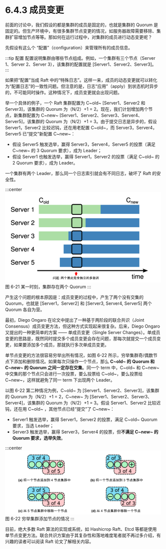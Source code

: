 # 6.4.3 成员变更

前面的讨论中，我们假设的都是集群的成员是固定的，也就是集群的 Quorum 是固定的。但生产环境中，有很多集群节点变更的情况，如服务器故障需要移除、集群扩容增加节点等等。那如何在运行过程中，对集群的成员进行动态变更呢？


先假设有这么个 “配置”（configuration）来管理所有的成员信息。

:::tip 配置
配置说明集群由哪些节点组成。例如，一个集群有三个节点（Server 1、Server 2、Server 3），该集群的配置就是 [Server1、Server2、Server3]。
:::

如果把“配置”当成 Raft 中的“特殊日志”。这样一来，成员的动态变更就可以转化为“配置日志”的一致性问题。但注意的是，日志“应用”（apply）到状态机时异步的，不可能同时操作。这种情况下，成员变更就会出现问题。

举一个具体的例子，一个 Raft 集群配置为 C~old~ [Server1、Server2 和 Server3]，该集群的 Quorum 为（N/2）+1 = 2。现在，我们计划增加两个节点，新集群配置为 C~new~ [Server1、Server2、Server3、Server4、Server5]，该集群的 Quorum 为（N/2）+1 = 3。由于提交日志是异步的，假设 Server1，Server2 比较迟钝，还在用老配置 C~old~，而 Server3，Server4，Server5 已“提交”新配置 C~new~：
- 假设 Server5 触发选举，赢得 Server3，Server4，Server5 的投票（满足 C~new~ 的 3 Quorum 要求），成为 Leader；
- 假设 Server1 也触发选举，赢得 Server1，Server2 的投票（满足 C~old~ 的 2 Quorum 要求），成为 Leader。

一个集群有两个 Leader，那么同一个日志索引就会有不同日志，破坏了 Raft 的安全性。

:::center
  ![](../assets/raft-ConfChange.png) <br/>
  图 6-21 某一时刻，集群存在两个 Quorum 
:::

产生这个问题的根本原因是：成员变更的过程中，产生了两个没有交集的 Quorum，也就是 [Server1，Server2] 和 [Server3, Server4, Server5] 两个 Quorum 各自为营。

最初，Diego Ongaro 在论文中提出了一种基于两阶段的联合共识（Joint Consensus）成员变更方法，但这种方式实现起来很复杂。后来，Diego Ongaro 又提出的一种更简单的方案 —— 单成员变更（Single Server Changes）。单成员变更的思路是，既然同时提交多个成员变更会存在问题，那每次就提交一个成员变更，如果要添加多个成员，那就执行多次单成员变更。

单节点变更的方法很容易穷举出所有情况，如图 6-22 所示，穷举集群奇/偶数节点下添加和删除情况。如果每次只操作一个节点，那么 **C~old~ 的 Quorum 和 C~new~ 的 Quorum 之间一定存在交集**。同一个 term 中，C~old~ 和 C~new~ 中交集的那个节点只会进行一次投票，要么投票给 C~old~，要么投票给 C~new~，这样就避免了同一 term 下出现两个 Leader。


以图 6-22 第二种情况为例，C~old~ 为 [Server1、Server2、Server3]，该集群的 Quorum 为（N/2）+1 = 2，C~new~ 为 [Server1、Server2、Server3、Server4]，该集群的 Quorum 为（N/2）+1 = 3。假设 Server1、Server2 比较迟钝，还在用 C~old~ ，其他节点已经“提交”了 C~new~：
- Server1 触发选举，赢得 Server1，Server2 的投票，满足  C~old~ Quorum 要求，当选 Leader；
- Server3 触发选举，赢得 Server3，Server4 的投票，但**不满足 C~new~ 的 Quorum 要求，选举失效**。


:::center
  ![](../assets/raft-single-server.svg) <br/>
  图 6-22 穷举集群添加节点的情况
:::

目前，绝大多数 Raft 算法的实现或系统，如 Hashicrop Raft、Etcd 等都是使用单节点变更方法。联合共识方案由于其复杂性和落地难度笔者就不再过多介绍，有兴趣的读者可以阅读 Raft 论文了解相关内容。